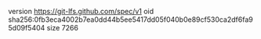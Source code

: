 version https://git-lfs.github.com/spec/v1
oid sha256:0fb3eca4002b7ea0dd44b5ee5417dd05f040b0e89cf530ca2df6fa95d09f5404
size 7266
